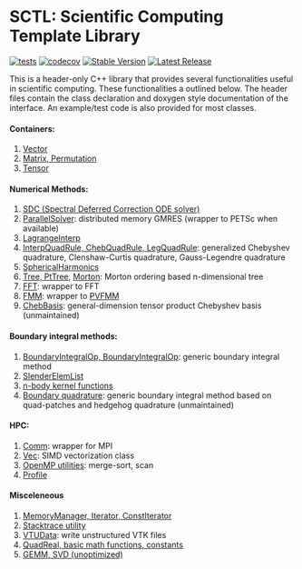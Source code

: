# SCTL: Scientific Computing Template Library

[![tests](https://github.com/dmalhotra/SCTL/actions/workflows/build-test.yml/badge.svg)](https://github.com/dmalhotra/SCTL/actions/workflows/build-test.yml)
[![codecov](https://codecov.io/gh/dmalhotra/SCTL/branch/master/graph/badge.svg?token=UIM2RYMF6D)](https://codecov.io/gh/dmalhotra/SCTL)
[![Stable Version](https://badgen.net/github/tag/dmalhotra/SCTL)](https://github.com/dmalhotra/SCTL/tags)
[![Latest Release](https://img.shields.io/github/v/release/dmalhotra/SCTL?color=%233D9970)](https://github.com/dmalhotra/SCTL/releases)

This is a header-only C++ library that provides several functionalities useful in scientific computing.
These functionalities a outlined below.
The header files contain the class declaration and doxygen style documentation of the interface.
An example/test code is also provided for most classes.


#### Containers:
1) [Vector](include/sctl/vector.hpp)
2) [Matrix, Permutation](include/sctl/matrix.hpp)
3) [Tensor](include/sctl/tensor.hpp)


#### Numerical Methods:
1) [SDC (Spectral Deferred Correction ODE solver)](include/sctl/ode-solver.hpp)
2) [ParallelSolver](include/sctl/parallel_solver.hpp): distributed memory GMRES (wrapper to PETSc when available)
3) [LagrangeInterp](include/sctl/lagrange-interp.hpp)
4) [InterpQuadRule, ChebQuadRule, LegQuadRule](include/sctl/quadrule.hpp): generalized Chebyshev quadrature, Clenshaw-Curtis quadrature, Gauss-Legendre quadrature
5) [SphericalHarmonics](include/sctl/sph_harm.hpp)
6) [Tree, PtTree](include/sctl/tree.hpp), [Morton](include/sctl/morton.hpp): Morton ordering based n-dimensional tree
7) [FFT](include/sctl/fft_wrapper.hpp): wrapper to FFT
8) [FMM](include/sctl/fmm-wrapper.hpp): wrapper to [PVFMM](http://pvfmm.org)
9) [ChebBasis](include/sctl/cheb_utils.hpp): general-dimension tensor product Chebyshev basis (unmaintained)


#### Boundary integral methods:
1) [BoundaryIntegralOp, BoundaryIntegralOp](include/sctl/boundary_integral.hpp): generic boundary integral method
2) [SlenderElemList](include/sctl/slender_element.hpp)
3) [n-body kernel functions](include/sctl/kernel_functions.hpp)
4) [Boundary quadrature](include/sctl/boundary_quadrature.hpp): generic boundary integral method based on quad-patches and hedgehog quadrature (unmaintained)


#### HPC:
1) [Comm](include/sctl/comm.hpp): wrapper for MPI
2) [Vec](include/sctl/vec.hpp): SIMD vectorization class
3) [OpenMP utilities](include/sctl/ompUtils.hpp): merge-sort, scan
4) [Profile](include/sctl/profile.hpp)


#### Misceleneous
1) [MemoryManager, Iterator, ConstIterator](include/sctl/mem_mgr.hpp)
2) [Stacktrace utility](include/sctl/stacktrace.h)
3) [VTUData](include/sctl/vtudata.hpp): write unstructured VTK files
4) [QuadReal, basic math functions, constants](include/sctl/math_utils.hpp)
5) [GEMM, SVD (unoptimized)](include/sctl/mat_utils.hpp)

